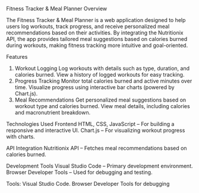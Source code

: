 Fitness Tracker & Meal Planner Overview

The Fitness Tracker & Meal Planner is a web application designed to help users log workouts, track progress, and receive personalized meal recommendations based on their activities. By integrating the Nutritionix API, the app provides tailored meal suggestions based on calories burned during workouts, making fitness tracking more intuitive and goal-oriented.

Features

1. Workout Logging
Log workouts with details such as type, duration, and calories burned.
View a history of logged workouts for easy tracking.
2. Progress Tracking
Monitor total calories burned and active minutes over time.
Visualize progress using interactive bar charts (powered by Chart.js).
3. Meal Recommendations
Get personalized meal suggestions based on workout type and calories burned.
View meal details, including calories and macronutrient breakdown.

Technologies Used
Frontend
HTML, CSS, JavaScript – For building a responsive and interactive UI.
Chart.js – For visualizing workout progress with charts.

API Integration
Nutritionix API – Fetches meal recommendations based on calories burned.

Development Tools
Visual Studio Code – Primary development environment.
Browser Developer Tools – Used for debugging and testing.

Tools:
Visual Studio Code.
Browser Developer Tools for debugging

